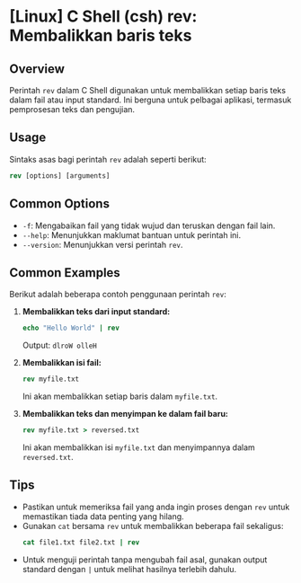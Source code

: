 # [Linux] C Shell (csh) rev: Membalikkan baris teks

## Overview
Perintah `rev` dalam C Shell digunakan untuk membalikkan setiap baris teks dalam fail atau input standard. Ini berguna untuk pelbagai aplikasi, termasuk pemprosesan teks dan pengujian.

## Usage
Sintaks asas bagi perintah `rev` adalah seperti berikut:

```csh
rev [options] [arguments]
```

## Common Options
- `-f`: Mengabaikan fail yang tidak wujud dan teruskan dengan fail lain.
- `--help`: Menunjukkan maklumat bantuan untuk perintah ini.
- `--version`: Menunjukkan versi perintah `rev`.

## Common Examples
Berikut adalah beberapa contoh penggunaan perintah `rev`:

1. **Membalikkan teks dari input standard:**
   ```csh
   echo "Hello World" | rev
   ```
   Output: `dlroW olleH`

2. **Membalikkan isi fail:**
   ```csh
   rev myfile.txt
   ```
   Ini akan membalikkan setiap baris dalam `myfile.txt`.

3. **Membalikkan teks dan menyimpan ke dalam fail baru:**
   ```csh
   rev myfile.txt > reversed.txt
   ```
   Ini akan membalikkan isi `myfile.txt` dan menyimpannya dalam `reversed.txt`.

## Tips
- Pastikan untuk memeriksa fail yang anda ingin proses dengan `rev` untuk memastikan tiada data penting yang hilang.
- Gunakan `cat` bersama `rev` untuk membalikkan beberapa fail sekaligus:
  ```csh
  cat file1.txt file2.txt | rev
  ```
- Untuk menguji perintah tanpa mengubah fail asal, gunakan output standard dengan `|` untuk melihat hasilnya terlebih dahulu.